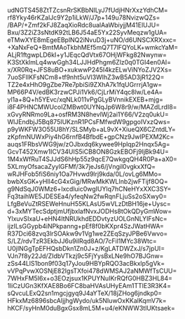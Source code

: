 udNGTS458ZtTZcsnRrSKBbNILyJ7fUdjHNrXxzYdhCM=
rf8Yky46rKZalJc9Y2p1iLkW/J7p+149u78NvizwQZs=
/BAP/+Zmf2kFJ8ZaqXioRdc8ualAaWbiyjjM41ElUJU=
Bxu/3Z2iZ3sNtdK92tLB6J54aE5Yx22SyvMeqzw1gUA=
eTMwXYE8mEgeEBplNQ2iNvuD3j+uNO/d6UNSCXRXxxc=
+XaNxFeQ+BmtMAoTkbhMEf5mQ7T7lFQYoLK+wmkcYaM=
ALjR1ftgwpLD6kI+y1JEqcQdVtx67OHjWFkg82Nwynw=
K3StXklmLq4wwGgh34LJJHdPhgm6Zlz0q0TGI4en0AI=
x/XR0Rq+JFS8uBO+xukwwP245I4kzELwViNYoZJV2Xs=
7uoSFlIKFsNCm8+tf9nht5uVl3WIhZ3wB5AD3jR122Q=
TZ2e4xHhO9gZbe7Re7pbiSi9ZXhA7k1fqUGrrrjA1gw=
MP66P4V/edBK3rzwCPJi1Vk6/CjLrMiY4qc8lw/Le4A=
yl1a+8Q+h5YEvc/xqNLk011vPgGLyBVnnikEXEB+mjg=
i8F4PHNCMWUcoIZMBwt0UYNqJp6W8r9/w/MAZdLrdI8=
xGvyRNRmo9La+osfRM3N8hevlWj2ai1Y66/V2zq0ukU=
WlJEndbjJ5Bq875IUKznR1PCsFMfwdW9gpgoIVxzQws=
p9yWKFW3O55U8hY/SLSMyb+aL9vX+XiueQX6CZntdLY=
zKpfmNUWxPiy4hG6rnfB4BfbdE+gpCNz9JwIPEXM2Kc=
auqs1FRbsVWG9jw/zOJbxdq6kywee9Hplqp2Hnqx5Ag=
GcvT452Xmw1ICV34UIS5iCB8ON8GzkEBOFj9IjBk94U=
1M4xWfRuT4SJJdS6hHp55z9qcE7QwkgqQH4R0Pa+aX0=
5XLmyOfsacaZyylGFMf/3k7jeJs6/jVngil0vgkxXfQ=
wRJHFob5fiS6niy1Oa7Hvwd9lrj9kda/0L/ovLg6MMo=
bwbXsGK+yHIl4cG4xGig/MRwMkKWLInb2jwFTijf8OQ=
g9NdSqJ0WMz6+lxcdluic0wgIUYlq7hCNeHYxXXC3SY=
Fq3taihWE5JDESEa4/yfeqNw2fwRqnFLjuSs2oSXwy0=
LfgBeVuZtRSEWeHnuH55KLAsU5wVLzDtBH16je+Uysc=
d+3xMYTecSdptjmUfjbxlafNvxJODHs8tOkQDyGmWow=
YlxuvSIxaU+eHN4ItNRUkhdEDDvtyzUOLGnNLYIFsNc=
ijzILsGGypb4iNPkpanng+pEf8f0bKXpr4SzJWatHWA=
R37Dci68zvq3lrSOAkw9v1Vg1we2ZEqSzyJPBe6Vwvo=
S/LZ/rdvTzR3EkbJJ6u9iIRqd8AO/7cFil1MYc38Wtc=
U0jINGgTpEFHQsbDkn1Zn0J+z/KgLATDWZxJ/s7jpUI=
VJn7f8y22Jd/ZIdbVTkzj9c5FjYysBxLNe9hO7BJGnw=
zSs44LlS1bon9f03q17yJou9HBYpRQO3acBkxlp5gVk=
vVPqPvwXOSNjE82IgsTXfoi478dWMSAJ2aNMWfTsCUU=
7WHxFM5I6x+o3EOzjsux1KPUYNuIKrRQfG0HBZ3HL84=
1liCzUGn3KfXAE8Bo6FC8baHVAsUHyEAm1TTlE3R3K4=
sQvcuLExQ2sn1mgcjgyq9J4aYTeX/18jZHog6jndkp0=
HFkxMz6896sbcAIjjhgWydo/uk5NIuwOxKKalKqmV7k=
hKCF/syHnM0duBgxGsx8mL5M+u4/eKNWW3tlUKtsaek=
